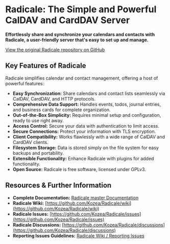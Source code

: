 # Radicale: The Simple and Powerful CalDAV and CardDAV Server

**Effortlessly share and synchronize your calendars and contacts with Radicale, a user-friendly server that's easy to set up and manage.**

[View the original Radicale repository on GitHub](https://github.com/Kozea/Radicale)

## Key Features of Radicale

Radicale simplifies calendar and contact management, offering a host of powerful features:

*   **Easy Synchronization:** Share calendars and contact lists seamlessly via CalDAV, CardDAV, and HTTP protocols.
*   **Comprehensive Data Support:**  Handles events, todos, journal entries, and business cards for complete organization.
*   **Out-of-the-Box Simplicity:** Requires minimal setup and configuration, ready to use right away.
*   **Access Control:**  Secure your data with authentication to limit access.
*   **Secure Connections:** Protect your information with TLS encryption.
*   **Client Compatibility:** Works flawlessly with a wide range of CalDAV and CardDAV clients.
*   **Filesystem Storage:** Data is stored simply on the file system for easy backups and portability.
*   **Extensible Functionality:** Enhance Radicale with plugins for added functionality.
*   **Open Source:** Radicale is free software, licensed under GPLv3.

## Resources & Further Information

*   **Complete Documentation:** [Radicale master Documentation](https://radicale.org/master.html)
*   **Radicale Wiki:** [https://github.com/Kozea/Radicale/wiki](https://github.com/Kozea/Radicale/wiki)
*   **Radicale Issues:** [https://github.com/Kozea/Radicale/issues](https://github.com/Kozea/Radicale/issues)
*   **Radicale Discussions:** [https://github.com/Kozea/Radicale/discussions](https://github.com/Kozea/Radicale/discussions)
*   **Reporting Issues Guidelines:** [Radicale Wiki / Reporting Issues](https://github.com/Kozea/Radicale/wiki/01-‐-Reporting-Issues)